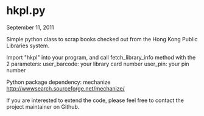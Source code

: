 hkpl.py
=======
September 11, 2011

Simple python class to scrap books checked out from the Hong Kong Public Libraries system.

Import "hkpl" into your program, and call fetch_library_info method with the 2 parameters:
	user_barcode: your library card number
	user_pin: your pin number

Python package dependency:
mechanize <http://wwwsearch.sourceforge.net/mechanize/>

If you are interested to extend the code, please feel free to contact the project
maintainer on Github.